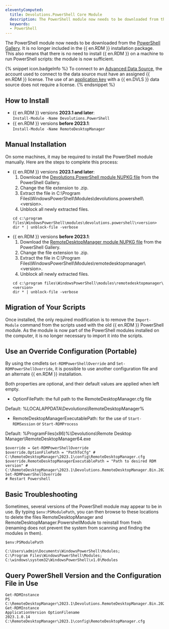 ```yaml
---
eleventyComputed:
  title: Devolutions.PowerShell Core Module
  description: The PowerShell module now needs to be downloaded from the PowerShell Gallery. It is no longer included in the {{ en.RDM }} installation package.
  keywords:
  - PowerShell
---
```

The PowerShell module now needs to be downloaded from the [PowerShell Gallery](https://www.powershellgallery.com/packages/Devolutions.PowerShell/). It is no longer included in the {{ en.RDM }} installation package. This also means that there is no need to install {{ en.RDM }} on a machine to run PowerShell scripts: the module is now sufficient.

{% snippet icon.badgeInfo %}
To connect to an [Advanced Data Source](https://helprdm.devolutions.net/datasources_advanced.html), the account used to connect to the data source must have an assigned {{ en.RDM }} license. The use of an [application key](/server/web-interface/administration/security-management/applications/) with a {{ en.DVLS }} data source does not require a license.
{% endsnippet %}  

## How to Install
* {{ en.RDM }} versions **2023.1 and later**:  
`Install-Module -Name Devolutions.PowerShell`
* {{ en.RDM }} versions **before 2023.1**:  
`Install-Module -Name RemoteDesktopManager`

## Manual Installation
On some machines, it may be required to install the PowerShell module manually. Here are the steps to complete this process:  
* {{ en.RDM }} versions **2023.1 and later**: 
  1. Download the [Devolutions.PowerShell module NUPKG file](https://www.powershellgallery.com/packages/Devolutions.PowerShell/) from the PowerShell Gallery.
  1. Change the file extension to .zip.
  1. Extract the file in C:\Program Files\WindowsPowerShell\Modules\devolutions.powershell\ &lt;version>.
  1. Unblock all newly extracted files.
  ```
  cd c:\program files\WindowsPowerShell\modules\devolutions.powershell\<version>  
  dir * | unblock-file -verbose  
  ```
* {{ en.RDM }} versions **before 2023.1**:  
  1. Download the [RemoteDesktopManager module NUPKG file](https://www.powershellgallery.com/packages/RemoteDesktopManager) from the PowerShell Gallery.
  1. Change the file extension to .zip.
  1. Extract the file in C:\Program Files\WindowsPowerShell\Modules\remotedesktopmanager\ &lt;version>.
  1. Unblock all newly extracted files.
  ```
  cd c:\program files\WindowsPowerShell\modules\remotedesktopmanager\<version>  
  dir * | unblock-file -verbose  
  ```

## Migration of Your Scripts
Once installed, the only required modification is to remove the `Import-Module` command from the scripts used with the old {{ en.RDM }} PowerShell module. As the module is now part of the PowerShell modules installed on the computer, it is no longer necessary to import it into the scripts.  

## Use an Override Configuration (Portable)
By using the cmdlets `Get-RDMPowerShellOverride` and `Set-RDMPowerShellOverride`, it is possible to use another configuration file and an alternate {{ en.RDM }} installation.  

Both properties are optional, and their default values are applied when left empty.  

* OptionFilePath: the full path to the RemoteDesktopManager.cfg file  

Default: %LOCALAPPDATA\Devolutions\RemoteDesktopManager%  

* RemoteDesktopManagerExecutablePath: for the use of `Start-RDMSession` or `Start-RDMProcess`  

Default: %ProgramFiles(x86)%\Devolutions\Remote Desktop Manager\RemoteDesktopManager64.exe  
```
$override = Get-RDMPowerShellOverride  
$override.OptionFilePath = "PathToCfg" # C:\RemoteDesktopManager\2023.1\config\RemoteDesktopManager.cfg  
$override.RemoteDesktopManagerExecutablePath = "Path to desired RDM version" # C:\RemoteDesktopManager\2023.1\Devolutions.RemoteDesktopManager.Bin.2023.1.11.0\RemoteDesktopManager64.exe  
Set-RDMPowerShellOverride  
# Restart Powershell  
```

## Basic Troubleshooting
Sometimes, several versions of the PowerShell module may appear to be in use. By typing `$env:PSModulePath`, you can then browse to these locations to delete the files RemoteDesktopManager and RemoteDesktopManager.PowershellModule to reinstall from fresh (renaming does not prevent the system from scanning and finding the modules in them).  
```
$env:PSModulePath  

C:\Users\admin\Documents\WindowsPowerShell\Modules;  
C:\Program Files\WindowsPowerShell\Modules;  
C:\windows\system32\WindowsPowerShell\v1.0\Modules  
```

## Query PowerShell Version and the Configuration File in Use
```
Get-RDMInstance  
PS C:\RemoteDesktopManager\2023.1\Devolutions.RemoteDesktopManager.Bin.2023.1.11.0> Get-RDMInstance  
ApplicationVersion OptionFilename  
2023.1.0.14        C:\RemoteDesktopManager\2023.1\config\RemoteDesktopManager.cfg  
```
